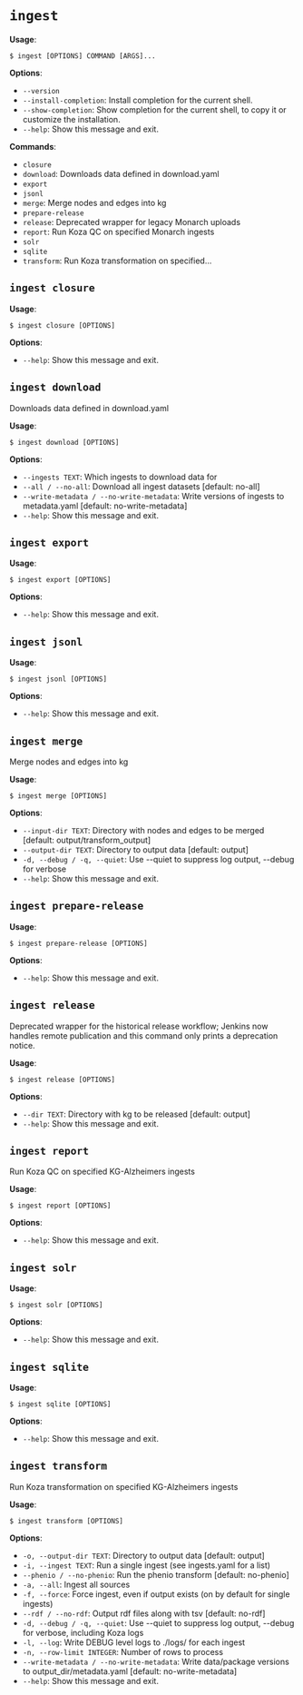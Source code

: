 # `ingest`

**Usage**:

```console
$ ingest [OPTIONS] COMMAND [ARGS]...
```

**Options**:

* `--version`
* `--install-completion`: Install completion for the current shell.
* `--show-completion`: Show completion for the current shell, to copy it or customize the installation.
* `--help`: Show this message and exit.

**Commands**:

* `closure`
* `download`: Downloads data defined in download.yaml
* `export`
* `jsonl`
* `merge`: Merge nodes and edges into kg
* `prepare-release`
* `release`: Deprecated wrapper for legacy Monarch uploads
* `report`: Run Koza QC on specified Monarch ingests
* `solr`
* `sqlite`
* `transform`: Run Koza transformation on specified...

## `ingest closure`

**Usage**:

```console
$ ingest closure [OPTIONS]
```

**Options**:

* `--help`: Show this message and exit.

## `ingest download`

Downloads data defined in download.yaml

**Usage**:

```console
$ ingest download [OPTIONS]
```

**Options**:

* `--ingests TEXT`: Which ingests to download data for
* `--all / --no-all`: Download all ingest datasets  [default: no-all]
* `--write-metadata / --no-write-metadata`: Write versions of ingests to metadata.yaml  [default: no-write-metadata]
* `--help`: Show this message and exit.

## `ingest export`

**Usage**:

```console
$ ingest export [OPTIONS]
```

**Options**:

* `--help`: Show this message and exit.

## `ingest jsonl`

**Usage**:

```console
$ ingest jsonl [OPTIONS]
```

**Options**:

* `--help`: Show this message and exit.

## `ingest merge`

Merge nodes and edges into kg

**Usage**:

```console
$ ingest merge [OPTIONS]
```

**Options**:

* `--input-dir TEXT`: Directory with nodes and edges to be merged  [default: output/transform_output]
* `--output-dir TEXT`: Directory to output data  [default: output]
* `-d, --debug / -q, --quiet`: Use --quiet to suppress log output, --debug for verbose
* `--help`: Show this message and exit.

## `ingest prepare-release`

**Usage**:

```console
$ ingest prepare-release [OPTIONS]
```

**Options**:

* `--help`: Show this message and exit.

## `ingest release`

Deprecated wrapper for the historical release workflow; Jenkins now handles
remote publication and this command only prints a deprecation notice.

**Usage**:

```console
$ ingest release [OPTIONS]
```

**Options**:

* `--dir TEXT`: Directory with kg to be released  [default: output]
* `--help`: Show this message and exit.

## `ingest report`

Run Koza QC on specified KG-Alzheimers ingests

**Usage**:

```console
$ ingest report [OPTIONS]
```

**Options**:

* `--help`: Show this message and exit.

## `ingest solr`

**Usage**:

```console
$ ingest solr [OPTIONS]
```

**Options**:

* `--help`: Show this message and exit.

## `ingest sqlite`

**Usage**:

```console
$ ingest sqlite [OPTIONS]
```

**Options**:

* `--help`: Show this message and exit.

## `ingest transform`

Run Koza transformation on specified KG-Alzheimers ingests

**Usage**:

```console
$ ingest transform [OPTIONS]
```

**Options**:

* `-o, --output-dir TEXT`: Directory to output data  [default: output]
* `-i, --ingest TEXT`: Run a single ingest (see ingests.yaml for a list)
* `--phenio / --no-phenio`: Run the phenio transform  [default: no-phenio]
* `-a, --all`: Ingest all sources
* `-f, --force`: Force ingest, even if output exists (on by default for single ingests)
* `--rdf / --no-rdf`: Output rdf files along with tsv  [default: no-rdf]
* `-d, --debug / -q, --quiet`: Use --quiet to suppress log output, --debug for verbose, including Koza logs
* `-l, --log`: Write DEBUG level logs to ./logs/ for each ingest
* `-n, --row-limit INTEGER`: Number of rows to process
* `--write-metadata / --no-write-metadata`: Write data/package versions to output_dir/metadata.yaml  [default: no-write-metadata]
* `--help`: Show this message and exit.
